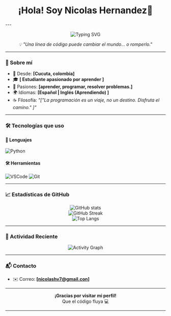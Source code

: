 <h1 align="center">¡Hola! Soy Nicolas Hernandez👋</h1>
---

<p align="center">
  <img src="https://readme-typing-svg.herokuapp.com?font=Fira+Code&duration=3500&pause=1000&color=00F7FF&center=true&vCenter=true&width=440&lines=Desarrollador+de+Software+💻;+;Siempre+aprendiendo+algo+nuevo+🚀" alt="Typing SVG" />
</p>



<p align="center"><em>💡 "Una línea de código puede cambiar el mundo... o romperlo."</em></p>

---

### 🧠 Sobre mí

* 📍 Desde: **\[Cucuta, colombia]**
* 🎓  **\[ Estudiante apasionado por aprender ]**
* 💬 Pasiones: **\[aprender, programar, resolver problemas.]**
* 🌍 Idiomas: **\[Español | Inglés (Aprendiendo) ]**
* ☕ Filosofía: *"\["La programación es un viaje, no un destino. Disfruta el camino." ]"*

---

### 🛠️ Tecnologías que uso

#### 💬 Lenguajes

![Python](https://img.shields.io/badge/Python-3776AB?style=flat&logo=python&logoColor=white)


<!-- Agrega o elimina según tus habilidades -->


#### 🛠️ Herramientas

![VSCode](https://img.shields.io/badge/VS_Code-007ACC?style=flat&logo=visual-studio-code&logoColor=white)
![Git](https://img.shields.io/badge/Git-F05032?style=flat&logo=git&logoColor=white)

---

### 📈 Estadísticas de GitHub

<p align="center">
  <img src="https://github-readme-stats.vercel.app/api?username=stivenhv12&show_icons=true&theme=gruvbox&hide_title=true&count_private=true" alt="GitHub stats" />
  <br />
  <img src="https://github-readme-streak-stats.herokuapp.com/?user=stivenhv12&theme=gruvbox" alt="GitHub Streak" />
  <br />
  <img src="https://github-readme-stats.vercel.app/api/top-langs/?username=stivenhv12&layout=compact&theme=gruvbox&langs_count=6" alt="Top Langs" />
</p>

---

### 🧩 Actividad Reciente

<p align="center">
  <img src="https://github-readme-activity-graph.vercel.app/graph?username=stivenhv12&theme=github-compact&area=true" alt="Activity Graph" />
</p>

---

### 📬 Contacto

* ✉️ Correo: **\[nicolashv7@gmail.con]**


---

<p align="center"><strong>¡Gracias por visitar mi perfil!</strong><br>Que el código fluya 💻</p>

---


